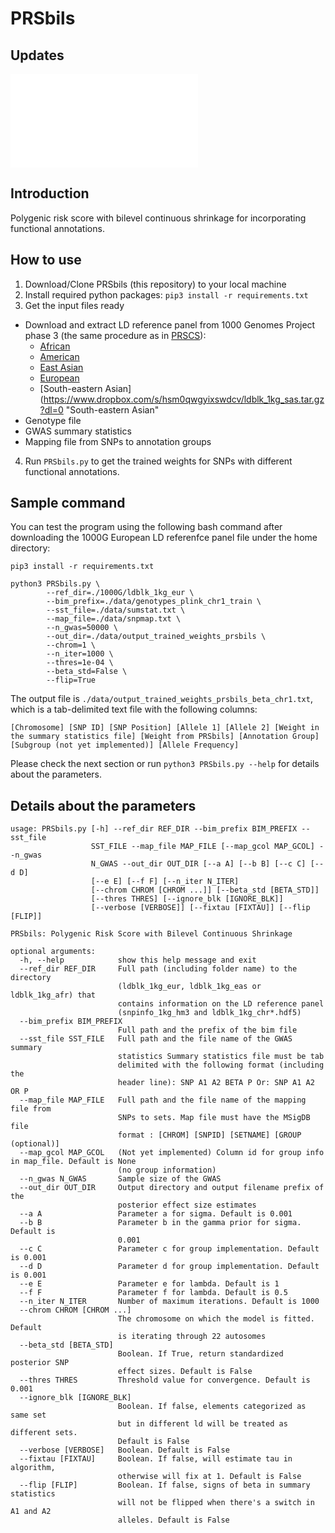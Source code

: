 
# PRSbils  



## Updates  

![Update log](NEWS.md)  

## Introduction  

Polygenic risk score with bilevel continuous shrinkage for incorporating functional annotations.  



## How to use

1. Download/Clone PRSbils (this repository) to your local machine
2. Install required python packages: `pip3 install -r requirements.txt`
3. Get the input files ready
  - Download and extract LD reference panel from 1000 Genomes Project phase 3 (the same procedure as in [PRSCS](https://github.com/getian107/PRScs/blob/master/README.md)):
    - [African](https://www.dropbox.com/s/mq94h1q9uuhun1h/ldblk_1kg_afr.tar.gz?dl=0 "African")
    - [American](https://www.dropbox.com/s/uv5ydr4uv528lca/ldblk_1kg_amr.tar.gz?dl=0 "American")
    - [East Asian](https://www.dropbox.com/s/7ek4lwwf2b7f749/ldblk_1kg_eas.tar.gz?dl=0 "East Asian")
    - [European](https://www.dropbox.com/s/mt6var0z96vb6fv/ldblk_1kg_eur.tar.gz?dl=0 "European")
    - [South-eastern Asian](https://www.dropbox.com/s/hsm0qwgyixswdcv/ldblk_1kg_sas.tar.gz?dl=0 "South-eastern Asian"
  - Genotype file
  - GWAS summary statistics
  - Mapping file from SNPs to annotation groups
4. Run `PRSbils.py` to get the trained weights for SNPs with different functional annotations.

## Sample command

You can test the program using the following bash command after downloading the 1000G European LD referenfce panel file under the home directory:

```
pip3 install -r requirements.txt

python3 PRSbils.py \
        --ref_dir=./1000G/ldblk_1kg_eur \
        --bim_prefix=./data/genotypes_plink_chr1_train \
        --sst_file=./data/sumstat.txt \
        --map_file=./data/snpmap.txt \
        --n_gwas=50000 \
        --out_dir=./data/output_trained_weights_prsbils \
        --chrom=1 \
        --n_iter=1000 \
        --thres=1e-04 \
        --beta_std=False \
        --flip=True

```

The output file is  `./data/output_trained_weights_prsbils_beta_chr1.txt`, which is a tab-delimited text file with the following columns:
```
[Chromosome] [SNP ID] [SNP Position] [Allele 1] [Allele 2] [Weight in the summary statistics file] [Weight from PRSbils] [Annotation Group] [Subgroup (not yet implemented)] [Allele Frequency]
```

Please check the next section or run `python3 PRSbils.py --help` for details about the parameters.

## Details about the parameters

```
usage: PRSbils.py [-h] --ref_dir REF_DIR --bim_prefix BIM_PREFIX --sst_file
                  SST_FILE --map_file MAP_FILE [--map_gcol MAP_GCOL] --n_gwas
                  N_GWAS --out_dir OUT_DIR [--a A] [--b B] [--c C] [--d D]
                  [--e E] [--f F] [--n_iter N_ITER]
                  [--chrom CHROM [CHROM ...]] [--beta_std [BETA_STD]]
                  [--thres THRES] [--ignore_blk [IGNORE_BLK]]
                  [--verbose [VERBOSE]] [--fixtau [FIXTAU]] [--flip [FLIP]]

PRSbils: Polygenic Risk Score with Bilevel Continuous Shrinkage

optional arguments:
  -h, --help            show this help message and exit
  --ref_dir REF_DIR     Full path (including folder name) to the directory
                        (ldblk_1kg_eur, ldblk_1kg_eas or ldblk_1kg_afr) that
                        contains information on the LD reference panel
                        (snpinfo_1kg_hm3 and ldblk_1kg_chr*.hdf5)
  --bim_prefix BIM_PREFIX
                        Full path and the prefix of the bim file
  --sst_file SST_FILE   Full path and the file name of the GWAS summary
                        statistics Summary statistics file must be tab
                        delimited with the following format (including the
                        header line): SNP A1 A2 BETA P Or: SNP A1 A2 OR P
  --map_file MAP_FILE   Full path and the file name of the mapping file from
                        SNPs to sets. Map file must have the MSigDB file
                        format : [CHROM] [SNPID] [SETNAME] [GROUP (optional)]
  --map_gcol MAP_GCOL   (Not yet implemented) Column id for group info in map_file. Default is None
                        (no group information)
  --n_gwas N_GWAS       Sample size of the GWAS
  --out_dir OUT_DIR     Output directory and output filename prefix of the
                        posterior effect size estimates
  --a A                 Parameter a for sigma. Default is 0.001
  --b B                 Parameter b in the gamma prior for sigma. Default is
                        0.001
  --c C                 Parameter c for group implementation. Default is 0.001
  --d D                 Parameter d for group implementation. Default is 0.001
  --e E                 Parameter e for lambda. Default is 1
  --f F                 Parameter f for lambda. Default is 0.5
  --n_iter N_ITER       Number of maximum iterations. Default is 1000
  --chrom CHROM [CHROM ...]
                        The chromosome on which the model is fitted. Default
                        is iterating through 22 autosomes
  --beta_std [BETA_STD]
                        Boolean. If True, return standardized posterior SNP
                        effect sizes. Default is False
  --thres THRES         Threshold value for convergence. Default is 0.001
  --ignore_blk [IGNORE_BLK]
                        Boolean. If false, elements categorized as same set
                        but in different ld will be treated as different sets.
                        Default is False
  --verbose [VERBOSE]   Boolean. Default is False
  --fixtau [FIXTAU]     Boolean. If false, will estimate tau in algorithm,
                        otherwise will fix at 1. Default is False
  --flip [FLIP]         Boolean. If false, signs of beta in summary statistics
                        will not be flipped when there's a switch in A1 and A2
                        alleles. Default is False
```
